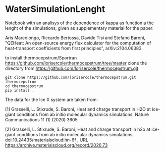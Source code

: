 # WaterSimulationLenght

Notebook with an analisys of the dependence of kappa as function a the lenght of the simulations, given as supplementary material for the paper:

Aris Marcolongo, Riccardo Bertossa, Davide Tisi and Stefano Baroni, "QEHeat: An open-source energy flux calculator for the computation of heat-transport coefficients from first principles", arXiv:2104.06383 


to install thermocepstrum/Sportran https://github.com/lorisercole/thermocepstrum/tree/master clone the directory from https://github.com/lorisercole/thermocepstrum.git 

```
git clone https://github.com/lorisercole/thermocepstrum.git thermocepstrum
cd thermocepstrum
pip install .
```
The data for the Ice X system are taken from:

[1] Grasselli, L. Stixrude, S. Baroni, Heat and charge transport in H2O at ice-giant conditions from ab initio molecular dynamics simulations, Nature Communications 11 (1) (2020) 3605.

[2] Grasselli, L. Stixrude, S. Baroni, Heat and charge transport in h2o at ice-giant conditions from ab initio molecular dynamics simulations. doi:10.24435/materialscloud:hn-6f , URL https://archive.materialscloud.org/record/2020.73
